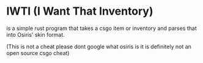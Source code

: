 # IWTI (I Want That Inventory)

is a simple rust program that takes a csgo item or inventory and parses that into Osiris' skin format.

(This is not a cheat please dont google what osiris is it is definitely not an open source csgo cheat)
